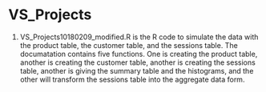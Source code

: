 # VS_Projects
1. VS_Projects10180209_modified.R is the R code to simulate the data with the product table, the customer table, and the sessions table.
The documatation contains five functions. One is creating the product table, another is creating the customer table, another is creating the sessions table, another is giving the summary table and the histograms, and the other will transform the sessions table into the aggregate data form.  
